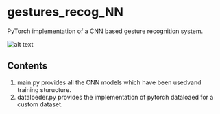 # gestures_recog_NN

PyTorch implementation of a CNN based gesture recognition system.


![alt text](https://github.com/manganarofabio/gestures_recog_NN/blob/master/gesti.jpg)

## Contents
1) main.py provides all the CNN models which have been usedvand training sturucture.
2) dataloeder.py provides the implementation of pytorch dataloaed for a custom dataset.
